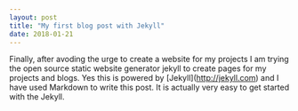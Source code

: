 ```yaml
---
layout: post
title: "My first blog post with Jekyll"
date: 2018-01-21
---
```


Finally, after avoding the urge to create a website for my projects I am trying the open source static website generator jekyll to create pages for my projects and blogs. Yes this is powered by &lbrack;Jekyll&rbrack;&lpar;http://jekyll.com&rpar; and I have used Markdown to write this post. It is actually very easy to get started with the Jekyll.

